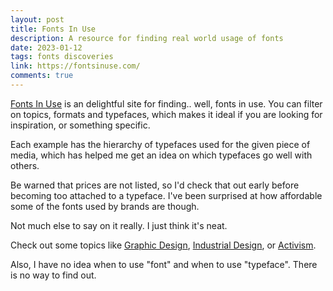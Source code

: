 ```yaml
---
layout: post
title: Fonts In Use
description: A resource for finding real world usage of fonts
date: 2023-01-12
tags: fonts discoveries 
link: https://fontsinuse.com/
comments: true
---
```


[Fonts In Use](https://fontsinuse.com/) is an delightful site for finding.. well, fonts in use.
You can filter on topics, formats and typefaces, which makes it ideal if you are looking for inspiration, or something specific.

Each example has the hierarchy of typefaces used for the given piece of media, which has helped me get an idea on which typefaces go well with others.

Be warned that prices are not listed, so I'd check that out early before becoming too attached to a typeface.
I've been surprised at how affordable some of the fonts used by brands are though.

Not much else to say on it really. I just think it's neat.

Check out some topics like [Graphic Design](https://fontsinuse.com/in/1/topics/27/graphic-design), [Industrial Design](https://fontsinuse.com/in/1/topics/71/industrial-design), or [Activism](https://fontsinuse.com/in/1/topics/41/activism).

Also, I have no idea when to use "font" and when to use "typeface". There is no way to find out.